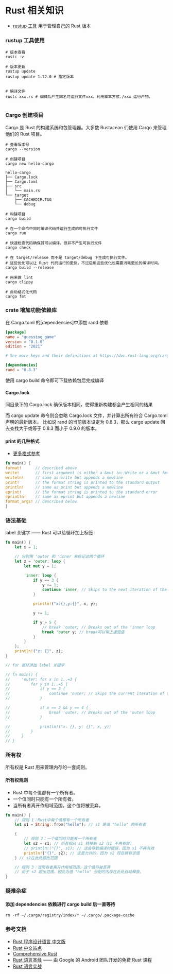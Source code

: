 # Rust 相关知识

- [rustup 工具](https://rustup.rs/) 用于管理自己的 Rust 版本

### rustup 工具使用

```shell
# 版本查看
rustc -v

# 版本更新
rustup update
rustup update 1.72.0 # 指定版本


# 编译文件
rustc xxx.rs # 编译后产生同名可运行文件xxx，利用脚本方式./xxx 运行产物。


```

### Cargo 创建项目

Cargo 是 Rust 的构建系统和包管理器。大多数 Rustacean 们使用 Cargo 来管理他们的 Rust 项目。

```shell
# 查看版本号
cargo --version

# 创建项目
cargo new hello-cargo

hello-cargo
├── Cargo.lock
├── Cargo.toml
├── src
│   └── main.rs
└── target
    ├── CACHEDIR.TAG
    └── debug

# 构建项目
cargo build

# 在一个命令中同时编译代码并运行生成的可执行文件
cargo run

# 快速检查代码确保其可以编译，但并不产生可执行文件
cargo check

# 在 target/release 而不是 target/debug 下生成可执行文件。
# 这些优化可以让 Rust 代码运行的更快，不过启用这些优化也需要消耗更长的编译时间。
cargo build --release

# 用来做 lint
cargo clippy

# 自动格式化代码
cargo fmt

```

### crate 增加功能依赖库

在 Cargo.toml 的[dependencies]中添加 rand 依赖

```toml
[package]
name = "guessing_game"
version = "0.1.0"
edition = "2021"

# See more keys and their definitions at https://doc.rust-lang.org/cargo/reference/manifest.html

[dependencies]
rand = "0.8.3"

```

使用 cargo build 命令即可下载依赖包后完成编译

#### Cargo.lock

同目录下的 Cargo.lock 确保版本相同，使得重新构建都会产生相同的结果

而 cargo update 命令则会忽略 Cargo.lock 文件，并计算出所有符合 Cargo.toml 声明的最新版本。
比如说 rand 的当前版本设定为 0.8.3，那么 cargo update 回去查找大于或等于 0.8.3 而小于 0.9.0 的版本。

#### print 的几种格式

- [更多格式参考](https://doc.rust-lang.org/std/fmt/)

```rs
fn main() {
format!      // described above
write!       // first argument is either a &mut io::Write or a &mut fmt::Write, the destination
writeln!     // same as write but appends a newline
print!       // the format string is printed to the standard output
println!     // same as print but appends a newline
eprint!      // the format string is printed to the standard error
eprintln!    // same as eprint but appends a newline
format_args! // described below.
}

```

### 语法基础

label 关键字 —— Rust 可以给循环加上标签

```rs
fn main() {
    let x = 1;

    // 分别用 'outer 和 'inner 来标记这两个循环
    let z = 'outer: loop {
        let mut y = 1;

        'inner: loop {
            if y == 3 {
                y += 1;
                continue 'inner; // Skips to the next iteration of the 'inner loop
            }

            println!("x:{},y:{}", x, y);

            y += 1;

            if y > 5 {
                // break 'outer; // Breaks out of the 'inner loop
                break 'outer y; // break可以带上返回值
            }
        }
    };
    println!("z: {}", z);
}

// for 循环添加 label 关键字

// fn main() {
//     'outer: for x in 1..=3 {
//         for y in 1..=5 {
//             if y == 3 {
//                 continue 'outer; // Skips the current iteration of the 'outer loop
//             }

//             if x == 2 && y == 4 {
//                 break 'outer; // Breaks out of the 'outer loop
//             }

//             println!("x: {}, y: {}", x, y);
//         }
//     }
// }

```

### 所有权

所有权是 Rust 用来管理内存的一套规则。

#### 所有权规则

- Rust 中每个值都有一个所有者。
- 一个值同时只能有一个所有者。
- 当所有者离开作用域范围，这个值将被丢弃。

```rs
fn main() {
    // 规则 1：Rust中每个值都有一个所有者
    let s1 = String::from("hello"); // s1 是值 "hello" 的所有者

    {
        // 规则 2：一个值同时只能有一个所有者
        let s2 = s1; // 所有权从 s1 转移到 s2（s1 不再有效）
        // println!("{}", s1); // 这会导致编译时错误，因为 s1 不再有效
        println!("{}", s2); // 这是允许的，因为 s2 现在拥有该值
    } // s2在此处超出范围

    // 规则 3：当所有者离开作用域范围，这个值将被丢弃
    // 由于 s2 超出范围，因此为值 "hello" 分配的内存在此处自动释放。
}

```

### 疑难杂症

#### 添加 dependencies 依赖进行 cargo build 后一直等待

```shell
rm -rf ~/.cargo/registry/index/* ~/.cargo/.package-cache

```

### 参考文档

- [Rust 程序设计语言 中文版](https://www.rustwiki.org.cn/zh-CN/book/appendix-07-nightly-rust.html)
- [Rust 中文站点](https://rustwiki.org/)
- [Comprehensive Rust](https://google.github.io/comprehensive-rust/zh-CN/index.html)
- [Rust 语言圣经](https://course.rs/about-book.html) —— 由 Google 的 Android 团队开发的免费 Rust 课程
- [Rust 语言实战](https://zh.practice.rs/why-exercise.html)
